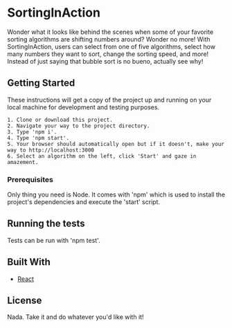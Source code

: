 # SortingInAction

Wonder what it looks like behind the scenes when some of your favorite sorting algorithms are shifting numbers around? Wonder no more! With SortingInAction, users can select from one of five algorithms, select how many numbers they want to sort, change the sorting speed, and more! Instead of just saying that bubble sort is no bueno, actually see why!

## Getting Started

These instructions will get a copy of the project up and running on your local machine for development and testing purposes.

```
1. Clone or download this project.
2. Navigate your way to the project directory.
3. Type 'npm i'.
4. Type 'npm start'.
5. Your browser should automatically open but if it doesn't, make your way to http://localhost:3000
6. Select an algorithm on the left, click 'Start' and gaze in amazement.
```

### Prerequisites

Only thing you need is Node. It comes with 'npm' which is used to install the project's dependencies and execute the 'start' script.

## Running the tests

Tests can be run with 'npm test'.

## Built With

* [React](https://reactjs.org/)

## License

Nada. Take it and do whatever you'd like with it!